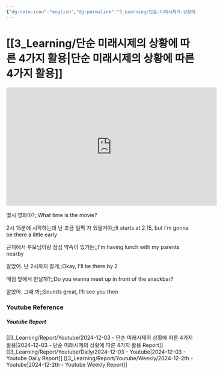 ```yaml
---
{"dg-note-icon":"english","dg-permalink":"3_Learning/단순-미래시제의-상황에-따른-4가지-활용","created-date":"2024-12-03 11:47:43 pm","date":"2024-12-03","type":"youtube","tags":["youtube","english","flashcards"],"aliases":null,"youtuber":"빨모쌤","channelName":"라이브 아카데미","link":"https://www.youtube.com/watch?v=KKvpYKNh1HA","img":"https://img.youtube.com/vi/KKvpYKNh1HA/0.jpg","dg-publish":true,"permalink":"/3_Learning/단순-미래시제의-상황에-따른-4가지-활용/","dgPassFrontmatter":true,"noteIcon":"english"}
---
```


# [[3_Learning/단순 미래시제의 상황에 따른 4가지 활용\|단순 미래시제의 상황에 따른 4가지 활용]]


<div class="container-root"><span></span></div><div><div class="container-root"><iframe width="560" height="315" src="https://www.youtube.com/embed/KKvpYKNh1HA" title="YouTube video player" frameborder="0" allow="accelerometer; autoplay; clipboard-write; encrypted-media; gyroscope; picture-in-picture; web-share" allowfullscreen=""></iframe></div></div>

몇시 영화야?;;What time is the movie?
<!--SR:!2024-12-12,4,270-->
2시 15분에 시작하는데 난 조금 일찍 가 있을거야;;It starts at 2:15, but i'm gonna be there a little early
<!--SR:!2025-02-15,44,290-->
근처에서 부모님이랑 점심 약속이 있거든;;I'm having lunch with my parents nearby
<!--SR:!2025-01-10,7,270-->
알았어. 난 2시까지 갈게;;Okay, I'll be there by 2
<!--SR:!2024-12-31,16,290-->
매점 앞에서 만날까?;;Do you wanna meet up in front of the snackbar?
<!--SR:!2024-12-25,10,270-->
알았어. 그때 봐;;Sounds great, I'll see you then
<!--SR:!2024-12-24,10,275-->












### Youtube Reference
##### Youtube Report
[[3_Learning/Report/Youtube/2024-12-03 - 단순 미래시제의 상황에 따른 4가지 활용\|2024-12-03 - 단순 미래시제의 상황에 따른 4가지 활용 Report]]
[[3_Learning/Report/Youtube/Daily/2024-12-03 - Youtube\|2024-12-03 - Youtube Daily Report]]
[[3_Learning/Report/Youtube/Weekly/2024-12-2th - Youtube\|2024-12-2th - Youtube Weekly Report]]

